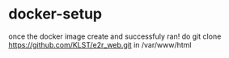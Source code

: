 # docker-setup

once the docker image create and successfuly ran!
do git clone https://github.com/KLST/e2r_web.git in /var/www/html

